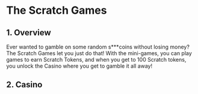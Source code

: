 # The Scratch Games
## 1. Overview
Ever wanted to gamble on some random s***coins without losing money?
The Scratch Games let you just do that! With the mini-games, you can
play games to earn Scratch Tokens, and when you get to 100 Scratch
tokens, you unlock the Casino where you get to gamble it all away!
## 2. Casino
